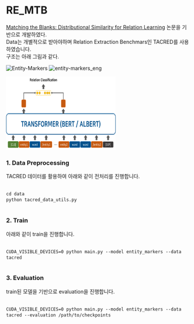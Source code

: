 # RE_MTB
[Matching the Blanks: Distributional Similarity for Relation Learning](https://www.aclweb.org/anthology/P19-1279/, "mtblink") 논문을 기반으로 개발하였다.   
Data는 개별적으로 받아야하며 Relation Extraction Benchmars인 TACRED를 사용하였습니다.  
구조는 아래 그림과 같다.   

![Entity-Markers](github.com/Heogle/RE_MTB/blob/main/entity-markers_eng.png)
![entity-markers_eng](https://user-images.githubusercontent.com/31501328/103607001-400acd00-4f5b-11eb-9fe4-79b697e306fb.png)

<img src="http://github.com/Heogle/RE_MTB/blob/main/entity-markers_eng.png" width="300" height="200">



### 1. Data Preprocessing
TACRED 데이터를 활용하여 아래와 같이 전처리를 진행합니다.

<pre>
<code>
cd data
python tacred_data_utils.py
</code>
</pre>

### 2. Train
아래와 같이 train을 진행합니다.
<pre>
<code>
CUDA_VISIBLE_DEVICES=0 python main.py --model entity_markers --data tacred
</code>
</pre>

### 3. Evaluation
train된 모델을 기반으로 evaluation을 진행합니다.
<pre>
<code>
CUDA_VISIBLE_DEVICES=0 python main.py --model entity_markers --data tacred --evaluation /path/to/checkpoints
</code>
</pre>
